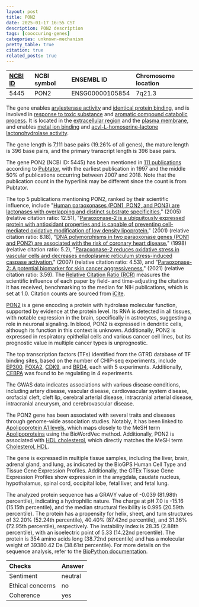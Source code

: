 ```yaml
---
layout: post
title: PON2
date: 2025-01-17 16:55 CST
description: PON2 description
tags: [cooccuring-genes]
categories: unknown-mechanism
pretty_table: true
citation: true
related_posts: true
---
```




| [NCBI ID](https://www.ncbi.nlm.nih.gov/gene/5445) | NCBI symbol | ENSEMBL ID | Chromosome location |
| :-------- | :------- | :-------- | :------- |
| 5445  | PON2 | ENSG00000105854 | 7q21.3 |



The gene enables [arylesterase activity](https://amigo.geneontology.org/amigo/term/GO:0004064) and [identical protein binding](https://amigo.geneontology.org/amigo/term/GO:0042802), and is involved in [response to toxic substance](https://amigo.geneontology.org/amigo/term/GO:0009636) and [aromatic compound catabolic process](https://amigo.geneontology.org/amigo/term/GO:0019439). It is located in the [extracellular region](https://amigo.geneontology.org/amigo/term/GO:0005576) and the [plasma membrane](https://amigo.geneontology.org/amigo/term/GO:0005886), and enables [metal ion binding](https://amigo.geneontology.org/amigo/term/GO:0046872) and [acyl-L-homoserine-lactone lactonohydrolase activity](https://amigo.geneontology.org/amigo/term/GO:0102007).


The gene length is 7,111 base pairs (19.26% of all genes), the mature length is 396 base pairs, and the primary transcript length is 396 base pairs.


The gene PON2 (NCBI ID: 5445) has been mentioned in [111 publications](https://pubmed.ncbi.nlm.nih.gov/?term=%22PON2%22) according to [Pubtator](https://academic.oup.com/nar/article/47/W1/W587/5494727), with the earliest publication in 1997 and the middle 50% of publications occurring between 2007 and 2018. Note that the publication count in the hyperlink may be different since the count is from Pubtator.


The top 5 publications mentioning PON2, ranked by their scientific influence, include "[Human paraoxonases (PON1, PON2, and PON3) are lactonases with overlapping and distinct substrate specificities.](https://pubmed.ncbi.nlm.nih.gov/15772423)" (2005) (relative citation ratio: 12.51), "[Paraoxonase-2 is a ubiquitously expressed protein with antioxidant properties and is capable of preventing cell-mediated oxidative modification of low density lipoprotein.](https://pubmed.ncbi.nlm.nih.gov/11579088)" (2001) (relative citation ratio: 8.18), "[DNA polymorphisms in two paraoxonase genes (PON1 and PON2) are associated with the risk of coronary heart disease.](https://pubmed.ncbi.nlm.nih.gov/9443862)" (1998) (relative citation ratio: 5.2), "[Paraoxonase-2 reduces oxidative stress in vascular cells and decreases endoplasmic reticulum stress-induced caspase activation.](https://pubmed.ncbi.nlm.nih.gov/17404154)" (2007) (relative citation ratio: 4.53), and "[Paraoxonase-2: A potential biomarker for skin cancer aggressiveness.](https://pubmed.ncbi.nlm.nih.gov/33210737)" (2021) (relative citation ratio: 3.59). The [Relative Citation Ratio (RCR)](https://journals.plos.org/plosbiology/article?id=10.1371/journal.pbio.1002541) measures the scientific influence of each paper by field- and time-adjusting the citations it has received, benchmarking to the median for NIH publications, which is set at 1.0. Citation counts are sourced from [iCite](https://icite.od.nih.gov).


[PON2](https://www.proteinatlas.org/ENSG00000105854-PON2) is a gene encoding a protein with hydrolase molecular function, supported by evidence at the protein level. Its RNA is detected in all tissues, with notable expression in the brain, specifically in astrocytes, suggesting a role in neuronal signaling. In blood, PON2 is expressed in dendritic cells, although its function in this context is unknown. Additionally, PON2 is expressed in respiratory epithelial cells and various cancer cell lines, but its prognostic value in multiple cancer types is unprognostic.


The top transcription factors (TFs) identified from the GTRD database of TF binding sites, based on the number of CHIP-seq experiments, include [EP300](https://www.ncbi.nlm.nih.gov/gene/2033), [FOXA2](https://www.ncbi.nlm.nih.gov/gene/3170), [CDK9](https://www.ncbi.nlm.nih.gov/gene/1025), and [BRD4](https://www.ncbi.nlm.nih.gov/gene/23476), each with 5 experiments. Additionally, [CEBPA](https://www.ncbi.nlm.nih.gov/gene/1050) was found to be regulating in 4 experiments.



The GWAS data indicates associations with various disease conditions, including artery disease, vascular disease, cardiovascular system disease, orofacial cleft, cleft lip, cerebral arterial disease, intracranial arterial disease, intracranial aneurysm, and cerebrovascular disease.


The PON2 gene has been associated with several traits and diseases through genome-wide association studies. Notably, it has been linked to [Apolipoprotein A1 levels](https://pubmed.ncbi.nlm.nih.gov/32203549), which maps closely to the MeSH term [Apolipoproteins](https://meshb.nlm.nih.gov/record/ui?ui=D001053) using the BioWordVec method. Additionally, PON2 is associated with [HDL cholesterol](https://pubmed.ncbi.nlm.nih.gov/34594039), which directly matches the MeSH term [Cholesterol, HDL](https://meshb.nlm.nih.gov/record/ui?ui=D008076).


The gene is expressed in multiple tissue samples, including the liver, brain, adrenal gland, and lung, as indicated by the BioGPS Human Cell Type and Tissue Gene Expression Profiles. Additionally, the GTEx Tissue Gene Expression Profiles show expression in the amygdala, caudate nucleus, hypothalamus, spinal cord, occipital lobe, fetal liver, and fetal lung.




The analyzed protein sequence has a GRAVY value of -0.039 (81.98th percentile), indicating a hydrophilic nature. The charge at pH 7.0 is -15.16 (15.15th percentile), and the median structural flexibility is 0.995 (20.59th percentile). The protein has a propensity for helix, sheet, and turn structures of 32.20% (52.24th percentile), 40.40% (87.42nd percentile), and 31.36% (72.95th percentile), respectively. The instability index is 28.35 (2.88th percentile), with an isoelectric point of 5.33 (14.22nd percentile). The protein is 354 amino acids long (38.72nd percentile) and has a molecular weight of 39380.42 Da (38.61st percentile). For more details on the sequence analysis, refer to the [BioPython documentation](https://biopython.org/docs/1.75/api/Bio.SeqUtils.ProtParam.html).





| Checks    | Answer |
| :-------- | :------- |
| Sentiment  | neutral   |
| Ethical concerns | no     |
| Coherence    | yes    |